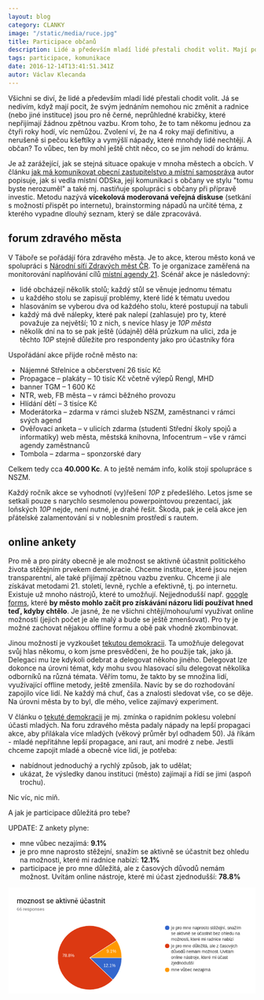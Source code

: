 ```yaml
---
layout: blog
category: CLANKY
image: "/static/media/ruce.jpg"
title: Participace občanů
description: Lidé a především mladí lidé přestali chodit volit. Mají pocit, že svým jednáním nemohou nic změnit a radnice jsou pro ně černé, neprůhledné krabičky co nepřijímají žádnou zpětnou vazbu.
tags: participace, komunikace
date: 2016-12-14T13:41:51.341Z
autor: Václav Klecanda
---
```


Všichni se diví, že lidé a především mladí lidé přestali chodit volit.
Já se nedivím, když mají pocit, že svým jednáním nemohou nic změnit a radnice (nebo jiné instituce) jsou pro ně černé, neprůhledné krabičky, které nepřijímají žádnou zpětnou vazbu.
Krom toho, že to tam někomu jednou za čtyři roky hodí, víc nemůžou.
Zvolení ví, že na 4 roky mají definitivu, a nerušeně si pečou kšeftíky a vymýšlí nápady, které mnohdy lidé nechtějí.
A občan? To vůbec, ten by mohl ještě chtít něco, co se jim nehodí do krámu.

Je až zarážející, jak se stejná situace opakuje v mnoha městech a obcích.
V článku [jak má komunikovat obecní zastupitelstvo a místní samospráva](https://www.marigold.cz/item/jak-ma-komunikovat-obecni-zastupitelstvo-a-mistni-samosprava-na-prikladu-brandysa-nad-labem) autor popisuje, jak si vedla místní ODSka, její komunikaci s občany ve stylu "tomu byste nerozuměl" a také mj. nastiňuje spolupráci s občany při přípravě investic.
Metodu nazývá __vícekolová moderovaná veřejná diskuse__ (setkání s možností přispět po internetu), brainstorming nápadů na určité téma, z kterého vypadne dlouhý seznam, který se dále zpracovává.

## forum zdravého města

V Táboře se pořádájí fóra zdravého města.
Je to akce, kterou město koná ve spolupráci s [Národní síťí Zdravých měst ČR](http://www.nszm.cz).
To je organizace zaměřená na monitorování naplňování cílů [místní agendy 21](http://www.ma21.cz).
Scénář akce je následovný:

- lidé obcházejí několik stolů; každý stůl se věnuje jednomu tématu
- u každého stolu se zapisují problémy, které lidé k tématu uvedou
- hlasováním se vyberou dva od každého stolu, které postupují na tabuli
- každý má dvě nálepky, které pak nalepí (zahlasuje) pro ty, které považuje za největší; 10 z nich, s nevíce hlasy je _10P města_
- několik dní na to se pak ještě (údajně) dělá průzkum na ulici, zda je těchto _10P_ stejně důležite pro respondenty jako pro účastníky fóra

<a name="costs">Uspořádání akce</a> přijde ročně město na:

- Nájemné Střelnice a občerstvení 26 tisíc Kč
- Propagace – plakáty – 10 tisíc Kč včetně výlepů Rengl, MHD
- banner TGM – 1 600 Kč
- NTR, web, FB města – v rámci běžného provozu
- Hlídání dětí – 3 tisíce Kč
- Moderátorka – zdarma v rámci služeb NSZM, zaměstnanci v rámci svých agend
- Ověřovací anketa – v ulicích zdarma (studenti Střední školy spojů a informatiky) web města, městská knihovna, Infocentrum – vše v rámci agendy zaměstnanců
- Tombola – zdarma – sponzorské dary

Celkem tedy cca __40.000 Kc__.
A to ještě nemám info, kolik stojí spolupráce s NSZM.

Každý ročník akce se vyhodnotí (vy)řešení _10P_ z předešlého.
Letos jsme se setkali pouze s narychlo sesmolenou powerpointovou prezentací, jak loňských _10P_ nejde, není nutné, je drahé řešit.
Škoda, pak je celá akce jen přátelské zalamentování si v noblesním prostředí s rautem.

## online ankety

Pro mě a pro piráty obecně je ale možnost se aktivně účastnit politického života stěžejním prvekem demokracie.
Chceme instituce, které jsou nejen transparentní, ale také přijímají zpětnou vazbu zvenku.
Chceme ji ale získávat metodami 21. století, levně, rychle a efektivně, tj. po internetu.
Existuje už mnoho nástrojů, které to umožňují.
Nejjednodušší např. [google forms](https://www.google.com/forms/about/), které __by město mohlo začít pro získávání názoru lidí používat hned teď, kdyby chtělo__.
Je jasné, že ne všichni chtějí/mohou/umí využívat online možností (jejich počet je ale malý a bude se ještě zmenšovat).
Pro ty je možné zachovat nějakou offline formu a obě pak vhodně zkombinovat.

Jinou možností je vyzkoušet [tekutou demokracii](http://www.piratskelisty.cz/clanek-1626-tekuta-demokracie-skutecna-demokracie-pro-21-stoleti).
Ta umožňuje delegovat svůj hlas někomu, o kom jsme presvědčeni, že ho použije tak, jako já.
Delegaci mu lze kdykoli odebrat a delegovat někoho jiného.
Delegovat lze dokonce na úrovni témat, kdy mohu svou hlasovací sílu delegovat několika odborníků na různá témata.
Věřím tomu, že takto by se množina lidí, využívající offline metody, ještě zmenšila.
Navíc by se do rozhodování zapojilo více lidí.
Ne každý má chuť, čas a znalosti sledovat vše, co se děje.
Na úrovni města by to byl, dle mého, velice zajímavý experiment.

V článku o [tekuté demokracii](http://www.piratskelisty.cz/clanek-1626-tekuta-demokracie-skutecna-demokracie-pro-21-stoleti) je mj. zmínka o rapidním poklesu volební účasti mladých.
Na foru zdravého města padaly nápady na lepší propagaci akce, aby přilákala více mladých (věkový průměr byl odhadem 50).
Já říkám - mladé nepřitáhne lepší propagace, ani raut, ani modré z nebe.
Jestli chceme zapojit mladé a obecně více lidí, je potřeba:

- nabídnout jednoduchý a rychlý způsob, jak to udělat;
- ukázat, že výsledky danou instituci (město) zajímají a řídí se jimi (aspoň trochu).

Nic víc, nic míň.

A jak je participace důležitá pro tebe?

UPDATE: Z ankety plyne:
- mne vůbec nezajímá: **9.1%**
- je pro mne naprosto stěžejní, snažím se aktivně se účastnit bez ohledu na možnosti, které mi radnice nabízí: **12.1%**
- participace je pro mne důležitá, ale z časových důvodů nemám možnost.
Uvítám online nástroje, které mi účast zjednodušší: **78.8%**

![participace anketa graf](/static/media/participace_graf.png)
